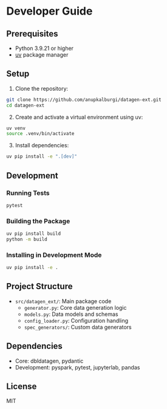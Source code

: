 # Developer Guide

## Prerequisites
- Python 3.9.21 or higher
- [uv](https://github.com/astral-sh/uv) package manager

## Setup

1. Clone the repository:
```bash
git clone https://github.com/anupkalburgi/datagen-ext.git
cd datagen-ext
```

2. Create and activate a virtual environment using uv:
```bash
uv venv
source .venv/bin/activate
```

3. Install dependencies:
```bash
uv pip install -e ".[dev]"
```

## Development

### Running Tests
```bash
pytest
```

### Building the Package
```bash
uv pip install build
python -m build
```

### Installing in Development Mode
```bash
uv pip install -e .
```

## Project Structure
- `src/datagen_ext/`: Main package code
  - `generator.py`: Core data generation logic
  - `models.py`: Data models and schemas
  - `config_loader.py`: Configuration handling
  - `spec_generators/`: Custom data generators

## Dependencies
- Core: dbldatagen, pydantic
- Development: pyspark, pytest, jupyterlab, pandas

## License
MIT
